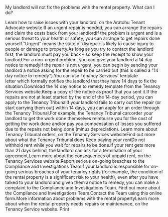 My landlord will not fix the problems with the rental property. What can I do?

Learn how to raise issues with your landlord, on the Aratohu Tenant Advocate website.If an urgent repair is needed, you can arrange the repairs and claim the costs back from your landlordIf the problem is urgent and is a serious threat to your health or safety, you can arrange to get repairs done yourself.“Urgent” means the state of disrepair is likely to cause injury to people or damage to property.As long as you try to contact the landlord first, the landlord must pay you back – so keep the receipt to show your landlord.For a non-urgent problem, you can give your landlord a 14 day notice to remedyIf the repair is not urgent, you can begin by sending your landlord a notice asking for the repair to be carried out (this is called a "14 day notice to remedy").You can use Tenancy Services' template letter which formally notifies the landlord that they have 14 days to fix the situation.Download the 14 day notice to remedy template from the Tenancy Services website.Keep a copy of the notice as proof that you sent it.If the repairs are not at least started by the end of the 14-day period, you can apply to the Tenancy TribunalIf your landlord fails to carry out the repair (or start carrying them out) within 14 days, you can apply for an order through the Tenancy Tribunal.For example, the Tenancy Tribunal can:order your landlord to get the work done themselves
reimburse you for the cost of getting the work done and/or
pay you compensation of losses you suffered due to the repairs not being done (minus depreciation).
Learn more about Tenancy Tribunal orders, on the Tenancy Services websiteFind out more about what the Tenancy Tribunal does.Keep paying your rentDo not withhold rent while you wait for repairs to be done.If your rent gets more than 21 days behind, the landlord can ask for a termination of your agreement.Learn more about the consequences of unpaid rent, on the Tenancy Services website.Report serious on-going breaches to the Compliance and Investigations TeamIf your landlord is responsible for on-going serious breaches of your tenancy rights (for example, the condition of the rental property is a significant risk to your health), even after you have talked to your landlord and given them a notice to remedy, you can make a complaint to the Compliance and Investigations Team. Find out more about the Compliance and Investigations Team.Contact the Team using this online form.More information about problems with the rental propertyLearn more about when the rental property needs repairs or maintenance, on the Tenancy Service website.  Print 